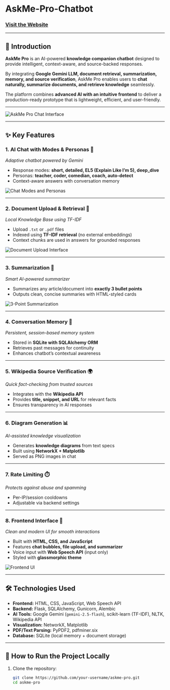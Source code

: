 # AskMe-Pro-Chatbot  

### [Visit the Website](https://askpro-chatbot-deployable.onrender.com/)  
---

## 📖 Introduction  
**AskMe Pro** is an AI-powered **knowledge companion chatbot** designed to provide intelligent, context-aware, and source-backed responses.  

By integrating **Google Gemini LLM, document retrieval, summarization, memory, and source verification**, AskMe Pro enables users to **chat naturally, summarize documents, and retrieve knowledge** seamlessly.  

The platform combines **advanced AI with an intuitive frontend** to deliver a production-ready prototype that is lightweight, efficient, and user-friendly.  

---

<img src="images/chat_ui.png" alt="AskMe Pro Chat Interface" />  

---

## ✨ Key Features  

### 1. **AI Chat with Modes & Personas** 🤖  
*Adaptive chatbot powered by Gemini*  
- Response modes: **short, detailed, EL5 (Explain Like I’m 5), deep_dive**  
- Personas: **teacher, coder, comedian, coach, auto-detect**  
- Context-aware answers with conversation memory  

<img src="images/chat_modes.png" alt="Chat Modes and Personas" />  

---

### 2. **Document Upload & Retrieval** 📂  
*Local Knowledge Base using TF-IDF*  
- Upload `.txt` or `.pdf` files  
- Indexed using **TF-IDF retrieval** (no external embeddings)  
- Context chunks are used in answers for grounded responses  

<img src="images/doc_upload.png" alt="Document Upload Interface" />  

---

### 3. **Summarization** 📑  
*Smart AI-powered summarizer*  
- Summarizes any article/document into **exactly 3 bullet points**  
- Outputs clean, concise summaries with HTML-styled cards  

<img src="images/summary.png" alt="3-Point Summarization" />  

---

### 4. **Conversation Memory** 🧠  
*Persistent, session-based memory system*  
- Stored in **SQLite with SQLAlchemy ORM**  
- Retrieves past messages for continuity  
- Enhances chatbot’s contextual awareness  

---

### 5. **Wikipedia Source Verification** 🌍  
*Quick fact-checking from trusted sources*  
- Integrates with the **Wikipedia API**  
- Provides **title, snippet, and URL** for relevant facts  
- Ensures transparency in AI responses  

---

### 6. **Diagram Generation** 📊  
*AI-assisted knowledge visualization*  
- Generates **knowledge diagrams** from text specs  
- Built using **NetworkX + Matplotlib**  
- Served as PNG images in chat  

---

### 7. **Rate Limiting** ⏱️  
*Protects against abuse and spamming*  
- Per-IP/session cooldowns  
- Adjustable via backend settings  

---

### 8. **Frontend Interface** 🎨  
*Clean and modern UI for smooth interactions*  
- Built with **HTML, CSS, and JavaScript**  
- Features **chat bubbles, file upload, and summarizer**  
- Voice input with **Web Speech API** (input only)  
- Styled with **glassmorphic theme**  

<img src="images/frontend.png" alt="Frontend UI" />  

---

## 🛠️ Technologies Used  

- **Frontend:** HTML, CSS, JavaScript, Web Speech API  
- **Backend:** Flask, SQLAlchemy, Gunicorn, Alembic  
- **AI Tools:** Google Gemini (`gemini-2.5-flash`), scikit-learn (TF-IDF), NLTK, Wikipedia API  
- **Visualization:** NetworkX, Matplotlib  
- **PDF/Text Parsing:** PyPDF2, pdfminer.six  
- **Database:** SQLite (local memory + document storage)  

---

## 🚀 How to Run the Project Locally  

1. Clone the repository:
   ```bash
   git clone https://github.com/your-username/askme-pro.git
   cd askme-pro
